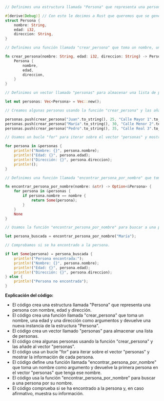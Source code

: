 ```rust
// Definimos una estructura llamada "Persona" que representa una persona con nombre, edad y dirección.

#[derive(Debug)] // Con esto le decimos a Rust que queremos que se genere una implementación del trait Debug para nuestra estructura.
struct Persona {
    nombre: String,
    edad: i32,
    direccion: String,
}

// Definimos una función llamada "crear_persona" que toma un nombre, una edad y una dirección como argumentos y devuelve una nueva instancia de la estructura "Persona".

fn crear_persona(nombre: String, edad: i32, direccion: String) -> Persona {
    Persona {
        nombre,
        edad,
        direccion,
    }
}

// Definimos un vector llamado "personas" para almacenar una lista de personas.

let mut personas: Vec<Persona> = Vec::new();

// Creamos algunas personas usando la función "crear_persona" y las añadimos al vector "personas".

personas.push(crear_persona("Juan".to_string(), 25, "Calle Mayor 1".to_string()));
personas.push(crear_persona("María".to_string(), 30, "Calle Menor 2".to_string()));
personas.push(crear_persona("Pedro".to_string(), 35, "Calle Real 3".to_string()));

// Usamos un bucle "for" para iterar sobre el vector "personas" y mostrar la información de cada persona.

for persona in &personas {
    println!("Nombre: {}", persona.nombre);
    println!("Edad: {}", persona.edad);
    println!("Dirección: {}", persona.direccion);
    println!();
}

// Definimos una función llamada "encontrar_persona_por_nombre" que toma un nombre como argumento y devuelve la primera persona en el vector "personas" que tenga ese nombre.

fn encontrar_persona_por_nombre(nombre: &str) -> Option<&Persona> {
    for persona in &personas {
        if persona.nombre == nombre {
            return Some(persona);
        }
    }
    None
}

// Usamos la función "encontrar_persona_por_nombre" para buscar a una persona por su nombre.

let persona_buscada = encontrar_persona_por_nombre("María");

// Comprobamos si se ha encontrado a la persona.

if let Some(persona) = persona_buscada {
    println!("Persona encontrada:");
    println!("Nombre: {}", persona.nombre);
    println!("Edad: {}", persona.edad);
    println!("Dirección: {}", persona.direccion);
} else {
    println!("Persona no encontrada");
}
```

**Explicación del código:**

* El código crea una estructura llamada "Persona" que representa una persona con nombre, edad y dirección.
* El código crea una función llamada "crear_persona" que toma un nombre, una edad y una dirección como argumentos y devuelve una nueva instancia de la estructura "Persona".
* El código crea un vector llamado "personas" para almacenar una lista de personas.
* El código crea algunas personas usando la función "crear_persona" y las añade al vector "personas".
* El código usa un bucle "for" para iterar sobre el vector "personas" y mostrar la información de cada persona.
* El código define una función llamada "encontrar_persona_por_nombre" que toma un nombre como argumento y devuelve la primera persona en el vector "personas" que tenga ese nombre.
* El código usa la función "encontrar_persona_por_nombre" para buscar a una persona por su nombre.
* El código comprueba si se ha encontrado a la persona y, en caso afirmativo, muestra su información.